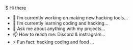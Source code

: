 $ Hi there

- 🔭 I’m currently working on making new hacking tools...
- 🌱 I’m currently learning coding and hacking...
- 💬 Ask me about anything with my projects...
- 📫 How to reach me: Discord & instragram...
- ⚡ Fun fact: hacking coding and food ...
